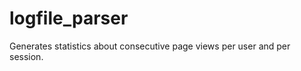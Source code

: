 logfile_parser
==============

Generates statistics about consecutive page views per user and per session.

